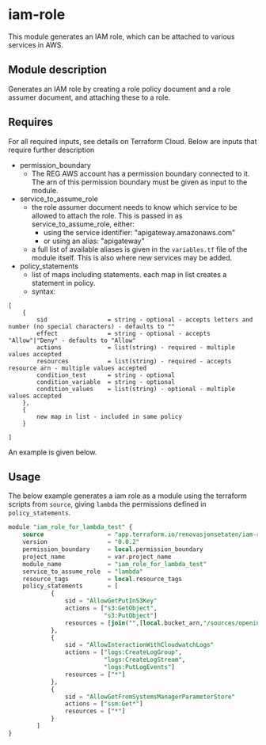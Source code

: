 # iam-role

This module generates an IAM role, which can be attached to various services in AWS. 

## Module description
Generates an IAM role by creating a role policy document and a role assumer document, and attaching these to a role. 

## Requires
For all required inputs, see details on Terraform Cloud. Below are inputs that require further description

- permission_boundary
    - The REG AWS account has a permission boundary connected to it. The arn of this permission boundary must be given as input to the module.
- service_to_assume_role
    - the role assumer document needs to know which service to be allowed to attach the role. This is passed in as service_to_assume_role, either:
        - using the service identifier: "apigateway.amazonaws.com"
        - or using an alias: "apigateway"
    - a full list of available aliases is given in the `variables.tf` file of the module itself. This is also where new services may be added. 
- policy_statements
    - list of maps including statements. each map in list creates a statement in policy.
    - syntax:
```
[
    {
        sid                 = string - optional - accepts letters and number (no special characters) - defaults to ""
        effect              = string - optional - accepts "Allow"|"Deny" - defaults to "Allow"
        actions             = list(string) - required - multiple values accepted
        resources           = list(string) - required - accepts resource arn - multiple values accepted
        condition_test      = string - optional
        condition_variable  = string - optional
        condition_values    = list(string) - optional - multiple values accepted
    },
    {
        new map in list - included in same policy
    }

]
```

An example is given below.

## Usage

The below example generates a iam role as a module using the terraform scripts from `source`, giving `lambda` the permissions defined in `policy_statements`.
```sql
module "iam_role_for_lambda_test" {
    source                  = "app.terraform.io/renovasjonsetaten/iam-role/aws"
    version                 = "0.0.2"
    permission_boundary     = local.permission_boundary
    project_name            = var.project_name
    module_name             = "iam_role_for_lambda_test"
    service_to_assume_role  = "lambda"
    resource_tags           = local.resource_tags
    policy_statements       = [
            {
                sid = "AllowGetPutInS3Key"
                actions = ["s3:GetObject",
                           "s3:PutObject"]
                resources = [join("",[local.bucket_arn,"/sources/opening_hours/raw/facts/version=1/*"])]
            },
            {
                sid = "AllowInteractionWithCloudwatchLogs"
                actions = ["logs:CreateLogGroup",
                           "logs:CreateLogStream",
                           "logs:PutLogEvents"]
                resources = ["*"]
            },
            {
                sid = "AllowGetFromSystemsManagerParameterStore"
                actions = ["ssm:Get*"]
                resources = ["*"]
            }
        ]
}
```
